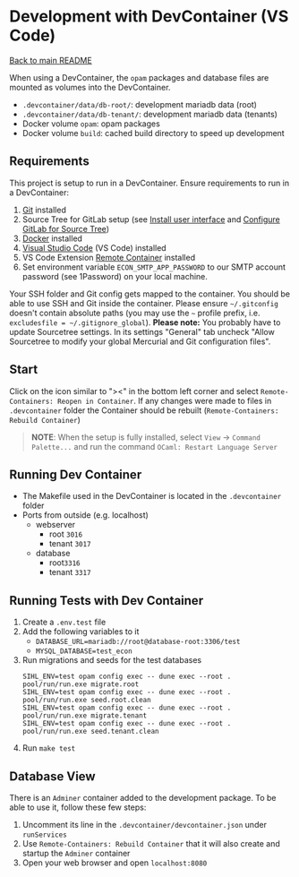 # Development with DevContainer (VS Code)

[Back to main README](../README.md)

When using a DevContainer, the `opam` packages and database files are mounted as volumes into the DevContainer.

- `.devcontainer/data/db-root/`: development mariadb data (root)
- `.devcontainer/data/db-tenant/`: development mariadb data (tenants)
- Docker volume `opam`: opam packages
- Docker volume `build`: cached build directory to speed up development

## Requirements

This project is setup to run in a DevContainer. Ensure requirements to run in a DevContainer:

1. [Git](https://gitlab.uzh.ch/econ/it/engineering-public/-/wikis/git) installed
1. Source Tree for GitLab setup (see [Install user interface](https://gitlab.uzh.ch/econ/it/engineering-public/-/wikis/git#install-user-interface) and [Configure GitLab for Source Tree](https://gitlab.uzh.ch/econ/it/engineering-public/-/wikis/git#configure-gitlab-for-source-tree))
1. [Docker](/Technologies/Docker) installed
1. [Visual Studio Code](https://code.visualstudio.com/) (VS Code) installed
1. VS Code Extension [Remote Container](https://marketplace.visualstudio.com/items?itemName=ms-vscode-remote.remote-containers) installed
1. Set environment variable `ECON_SMTP_APP_PASSWORD` to our SMTP account password (see 1Password) on your local machine.

Your SSH folder and Git config gets mapped to the container. You should be able to use SSH and Git inside the
container. Please ensure `~/.gitconfig` doesn't contain absolute paths (you may use the `~` profile prefix, i.e.
`excludesfile = ~/.gitignore_global`). **Please note:** You probably have to update Sourcetree settings. In its
settings "General" tab uncheck "Allow Sourcetree to modify your global Mercurial and Git configuration files".

## Start

Click on the icon similar to "><" in the bottom left corner and select `Remote-Containers: Reopen in Container`.
If any changes were made to files in `.devcontainer` folder the Container should be rebuilt (`Remote-Containers: Rebuild Container`)

> **NOTE**: When the setup is fully installed, select `View` -> `Command Palette...` and run the command `OCaml: Restart Language Server`

## Running Dev Container

- The Makefile used in the DevContainer is located in the `.devcontainer` folder
- Ports from outside (e.g. localhost)
    - webserver
        - root `3016`
        - tenant `3017`
    - database
        - root`3316`
        - tenant `3317`

## Running Tests with Dev Container

1. Create a `.env.test` file
1. Add the following variables to it
    - `DATABASE_URL=mariadb://root@database-root:3306/test`
    - `MYSQL_DATABASE=test_econ`
1. Run migrations and seeds for the test databases
    ```
    SIHL_ENV=test opam config exec -- dune exec --root . pool/run/run.exe migrate.root
    SIHL_ENV=test opam config exec -- dune exec --root . pool/run/run.exe seed.root.clean
    SIHL_ENV=test opam config exec -- dune exec --root . pool/run/run.exe migrate.tenant
    SIHL_ENV=test opam config exec -- dune exec --root . pool/run/run.exe seed.tenant.clean
    ```
1. Run `make test`

## Database View

There is an `Adminer` container added to the development package. To be able to use it, follow these few steps:

1. Uncomment its line in the `.devcontainer/devcontainer.json` under `runServices`
1. Use `Remote-Containers: Rebuild Container` that it will also create and startup the `Adminer` container
1. Open your web browser and open `localhost:8080`

